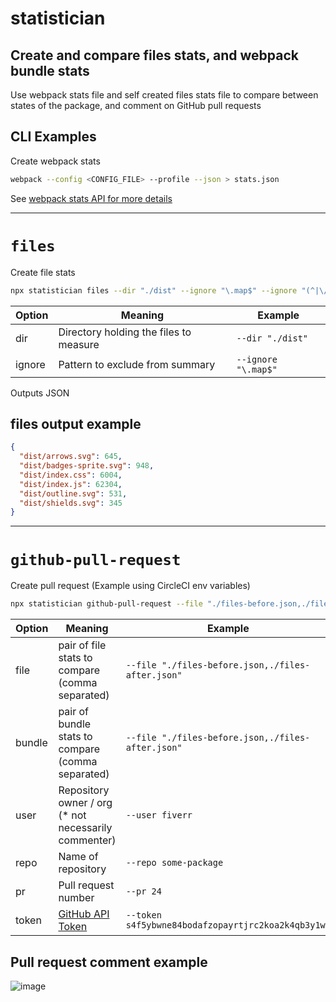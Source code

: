 # statistician

## Create and compare files stats, and webpack bundle stats

Use webpack stats file and self created files stats file to compare between states of the package, and comment on GitHub pull requests

## CLI Examples

Create webpack stats
```sh
webpack --config <CONFIG_FILE> --profile --json > stats.json
```
See [webpack stats API for more details](https://webpack.js.org/api/stats/)

---

# `files`

Create file stats
```sh
npx statistician files --dir "./dist" --ignore "\.map$" --ignore "(^|\/)\." --ignore "(^|/)node_modules\/," > files.json
```

| Option | Meaning | Example
| - | - | -
| dir | Directory holding the files to measure | `--dir "./dist"`
| ignore | Pattern to exclude from summary | `--ignore "\.map$"`

Outputs JSON

## files output example
```json
{
  "dist/arrows.svg": 645,
  "dist/badges-sprite.svg": 948,
  "dist/index.css": 6004,
  "dist/index.js": 62304,
  "dist/outline.svg": 531,
  "dist/shields.svg": 345
}
```

---

# `github-pull-request`

Create pull request (Example using CircleCI env variables)
```sh
npx statistician github-pull-request --file "./files-before.json,./files-after.json" --bundle "./stats-before.json,./stats-after.json" --user $CIRCLE_PROJECT_USERNAME --repo $CIRCLE_PROJECT_REPONAME --pr $CIRCLE_PR_NUMBER --token $GITHUB_TOKEN
```

| Option | Meaning | Example
| - | - | -
| file | pair of file stats to compare (comma separated) | `--file "./files-before.json,./files-after.json"`
| bundle | pair of bundle stats to compare (comma separated) | `--file "./files-before.json,./files-after.json"`
| user | Repository owner / org (\* not necessarily commenter) | `--user fiverr`
| repo | Name of repository | `--repo some-package`
| pr | Pull request number | `--pr 24`
| token | [GitHub API Token](https://github.com/settings/tokens) | `--token s4f5ybwne84bodafzopayrtjrc2koa2k4qb3y1wp`

## Pull request comment example

![image](https://user-images.githubusercontent.com/516342/47003941-204c1c00-d139-11e8-86ac-fdec938448de.png)
